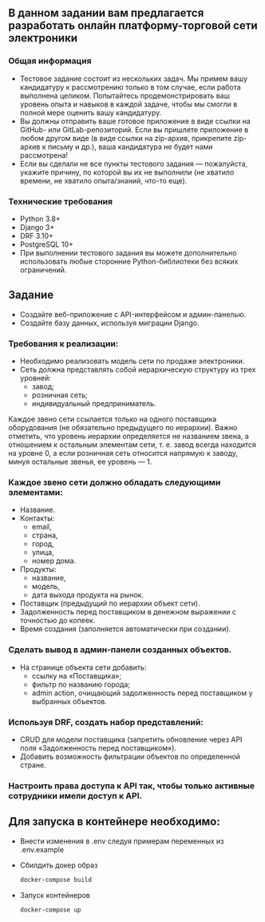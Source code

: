 ## В данном задании вам предлагается разработать онлайн платформу-торговой сети электроники


### Общая информация

- Тестовое задание состоит из нескольких задач. Мы примем вашу кандидатуру к рассмотрению только в том случае, если работа выполнена целиком. Попытайтесь продемонстрировать ваш уровень опыта и навыков в каждой задаче, чтобы мы смогли в полной мере оценить вашу кандидатуру.
- Вы должны отправить ваше готовое приложение в виде ссылки на GitHub- или GitLab-репозиторий. Если вы пришлете приложение в любом другом виде (в виде ссылки на zip-архив, прикрепите zip-архив к письму и др.), ваша кандидатура не будет нами рассмотрена!
- Если вы сделали не все пункты тестового задания — пожалуйста, укажите причину, по которой вы их не выполнили (не хватило времени, не хватило опыта/знаний, что-то еще).


### Технические требования

- Python 3.8+
- Django 3+
- DRF 3.10+
- PostgreSQL 10+
- При выполнении тестового задания вы можете дополнительно использовать любые сторонние Python-библиотеки без всяких ограничений.


## Задание

- Создайте веб-приложение с API-интерфейсом и админ-панелью.
- Создайте базу данных, используя миграции Django.


### Требования к реализации:

- Необходимо реализовать модель сети по продаже электроники.
- Сеть должна представлять собой иерархическую структуру из трех уровней:
  - завод;
  - розничная сеть;
  - индивидуальный предприниматель.

Каждое звено сети ссылается только на одного поставщика оборудования (не обязательно предыдущего по иерархии). Важно отметить, что уровень иерархии определяется не названием звена, а отношением к остальным элементам сети, т. е. завод всегда находится на уровне 0, а если розничная сеть относится напрямую к заводу, минуя остальные звенья, ее уровень — 1.


### Каждое звено сети должно обладать следующими элементами:

- Название.
- Контакты:
  - email,
  - страна,
  - город,
  - улица,
  - номер дома.
- Продукты:
  - название,
  - модель,
  - дата выхода продукта на рынок.
- Поставщик (предыдущий по иерархии объект сети).
- Задолженность перед поставщиком в денежном выражении с точностью до копеек.
- Время создания (заполняется автоматически при создании).


### Сделать вывод в админ-панели созданных объектов.

- На странице объекта сети добавить:
  - ссылку на «Поставщика»;
  - фильтр по названию города;
  - admin action, очищающий задолженность перед поставщиком у выбранных объектов.


### Используя DRF, создать набор представлений:

- CRUD для модели поставщика (запретить обновление через API поля «Задолженность перед поставщиком»).
- Добавить возможность фильтрации объектов по определенной стране.

### Настроить права доступа к API так, чтобы только активные сотрудники имели доступ к API.


## Для запуска в контейнере необходимо:

- Внести изменения в .env следуя примерам переменных из .env.example

- Сбилдить докер образ
    ``` PowerShell
  docker-compose build
    ```

- Запуск контейнеров
    ``` PowerShell
  docker-compose up 
    ```